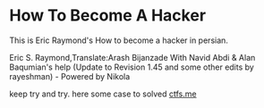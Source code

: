 How To Become A Hacker
==================

This is Eric Raymond's How to become a hacker in persian.

Eric S. Raymond,Translate:Arash Bijanzade With Navid Abdi &amp; Alan Baqumian's help (Update to Revision 1.45 and some other edits by rayeshman) - Powered by Nikola

keep try and try. here some case to solved [ctfs.me](https://ctfs.me/) 
